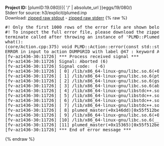 **Project ID:** [plumID:19.080]({{ '/' | absolute_url }}eggs/19/080/)  
Stderr for source:  h3/explicit/plumed.inp   
Download: [zipped raw stdout](plumed.inp.plumed_master.stdout.txt.zip) - [zipped raw stderr](plumed.inp.plumed_master.stderr.txt.zip) 
{% raw %}
<pre>
#! Only the first 1000 rows of the error file are shown below
#! To inspect the full error file, please download the zipped raw stderr file above
terminate called after throwing an instance of 'PLMD::Plumed::ExceptionError'
what():
(core/Action.cpp:375) void PLMD::Action::error(const std::string&) const
ERROR in input to action DUMPGRID with label @47 : keyword ARG is compulsory for this action
[fv-az1436-30:11726] *** Process received signal ***
[fv-az1436-30:11726] Signal: Aborted (6)
[fv-az1436-30:11726] Signal code:  (-6)
[fv-az1436-30:11726] [ 0] /lib/x86_64-linux-gnu/libc.so.6(+0x45330)[0x7f04ffe45330]
[fv-az1436-30:11726] [ 1] /lib/x86_64-linux-gnu/libc.so.6(pthread_kill+0x11c)[0x7f04ffe9eb2c]
[fv-az1436-30:11726] [ 2] /lib/x86_64-linux-gnu/libc.so.6(gsignal+0x1e)[0x7f04ffe4527e]
[fv-az1436-30:11726] [ 3] /lib/x86_64-linux-gnu/libc.so.6(abort+0xdf)[0x7f04ffe288ff]
[fv-az1436-30:11726] [ 4] /lib/x86_64-linux-gnu/libstdc++.so.6(+0xa5ff5)[0x7f05002a5ff5]
[fv-az1436-30:11726] [ 5] /lib/x86_64-linux-gnu/libstdc++.so.6(+0xbb0da)[0x7f05002bb0da]
[fv-az1436-30:11726] [ 6] /lib/x86_64-linux-gnu/libstdc++.so.6(_ZSt10unexpectedv+0x0)[0x7f05002a5a55]
[fv-az1436-30:11726] [ 7] /lib/x86_64-linux-gnu/libstdc++.so.6(+0xa5a6f)[0x7f05002a5a6f]
[fv-az1436-30:11726] [ 8] plumed_master(+0x146dd)[0x55f512be06dd]
[fv-az1436-30:11726] [ 9] /lib/x86_64-linux-gnu/libc.so.6(+0x2a1ca)[0x7f04ffe2a1ca]
[fv-az1436-30:11726] [10] /lib/x86_64-linux-gnu/libc.so.6(__libc_start_main+0x8b)[0x7f04ffe2a28b]
[fv-az1436-30:11726] [11] plumed_master(+0x15365)[0x55f512be1365]
[fv-az1436-30:11726] *** End of error message ***
</pre>
{% endraw %}
